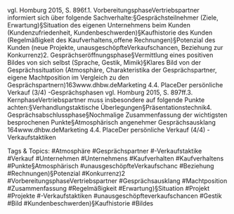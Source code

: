 vgl. Homburg 2015, S. 896f.1. VorbereitungsphaseVertriebspartner informiert sich über folgende Sachverhalte:§Gesprächsteilnehmer (Ziele, Erwartung)§Situation des eigenen Unternehmens beim Kunden (Kundenzufriedenheit, Kundenbeschwerden)§Kaufhistorie des Kunden (Regelmäßigkeit des Kaufverhaltens,offene Rechnungen)§Potenzial des Kunden (neue Projekte, unausgeschöpfteVerkaufschancen, Beziehung zur Konkurrenz)2. Gesprächseröffnungsphase§Vermittlung eines positiven Bildes von sich selbst (Sprache, Gestik, Mimik)§Klares Bild von der Gesprächssituation (Atmosphäre, Charakteristika der Gesprächspartner, eigene Machtposition im Vergleich zu den Gesprächspartnern)163www.dhbw.deMarketing
4.4. PlaceDer persönliche Verkauf (3/4) -Gesprächsphasen
vgl. Homburg 2015, S. 897ff.3. KernphaseVertriebspartner muss insbesondere auf folgende Punkte achten:§Verhandlungstaktische Überlegungen§Präsentationstechnik4. Gesprächsabschlussphase§Nochmalige Zusammenfassung der wichtigsten besprochenen Punkte§Atmosphärisch angenehmer Gesprächsausklang
164www.dhbw.deMarketing
4.4. PlaceDer persönliche Verkauf (4/4) -Verkaufstaktiken

   Tags & Topics:
   #Atmosphäre
   #Gesprächspartner
   #-Verkaufstaktike
   #Verkauf
   #Unternehmen
   #Unternehmens
   #Kaufverhalten
   #Kaufverhaltens
   #Punkte§Atmosphärisch
   #unausgeschöpfteVerkaufschanc
   #Beziehung
   #Rechnungen)§Potenzial
   #Konkurrenz)2
   #VorbereitungsphaseVertriebspartner
   #Gesprächsausklang
   #Machtposition
   #Zusammenfassung
   #Regelmäßigkeit
   #Erwartung)§Situation
   #Projekt
   #Projekte
   #-Verkaufstaktiken
   #unausgeschöpfteverkaufschancen
   #Gestik
   #Bild
   #Kundenbeschwerden)§Kaufhistorie
   #Bildes